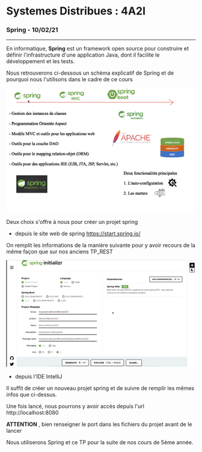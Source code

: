 # Systemes Distribues : 4A2I

### Spring - 10/02/21

------------------------

En informatique, **Spring** est un framework open source pour construire et définir l'infrastructure d'une application Java, dont il facilite le développement et les tests. 

Nous retrouverons ci-dessous un schèma explicatif de Spring et de pourquoi nous l'utilisons dans le cadre de ce cours

![SPRING](https://github.com/Paul-Edgar/Systemes_Distribues_4A2I/blob/main/images/spring.png)

Deux choix s'offre à nous pour créer un projet spring 

- depuis le site web de spring https://start.spring.io/

On  remplit les informations de la manière suivante pour y avoir recours de la même façon que sur nos anciens TP_REST

![SPRINGio](https://github.com/Paul-Edgar/Systemes_Distribues_4A2I/blob/main/images/springio.PNG)

- depuis l'IDE IntelliJ 

Il suffit de créer un nouveau projet spring et de suivre de remplir les mêmes infos que ci-dessus.


Une fois lancé, nous pourrons y avoir accès depuis l'url http://localhost:8080

**ATTENTION** , bien renseigner le port dans les fichiers du projet avant de le lancer

Nous utiliserons Spring et ce TP pour la suite de nos cours de 5ème année.